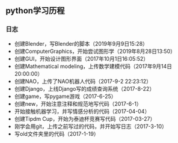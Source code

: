 ## python学习历程
### 日志 
- 创建Blender，写Blender的脚本（2019年9月9日15:28）
- 创建ComputerGraphics，开始尝试图形学（2019年8月28日13:50）
- 创建GUI，开始设计图形界面（2017年10月1日16:05:52）
- 创建Mathematical modeling，上传数学建模代码（2017年9月14日20:00:00）
- 创建NAO，上传了NAO机器人代码（2017-9-2 22:23:12）
- 创建Django，上线Django写的成绩查询系统（2017-8-22）
- 创建game，写pygame游戏（2017-6-25）
- 创建new，开始注意注释和规范地写代码（2017-6-1）
- 开始接触机器学习，并写情感分析的代码（2017-04-04）
- 创建Tipdm Cup，开始为泰迪杯竞赛写代码（2017-03-27）
- 刚学会用git，上传之前写过的代码，并开始写日志（2017-3-10）
- 写old文件夹里的代码（2017-1-19）
